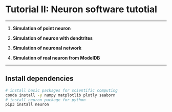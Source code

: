 # Tutorial II: Neuron software tutotial
---
1. **Simulation of point neuron**
    
2. **Simulation of neuron with dendtrites**

3. **Simulation of neuronal network**

4. **Simulation of real neuron from ModelDB**

---

## Install dependencies


```bash
# install basic packages for scientific computing
conda install -y numpy matplotlib plotly seaborn
# install neuron package for python
pip3 install neuron
```

